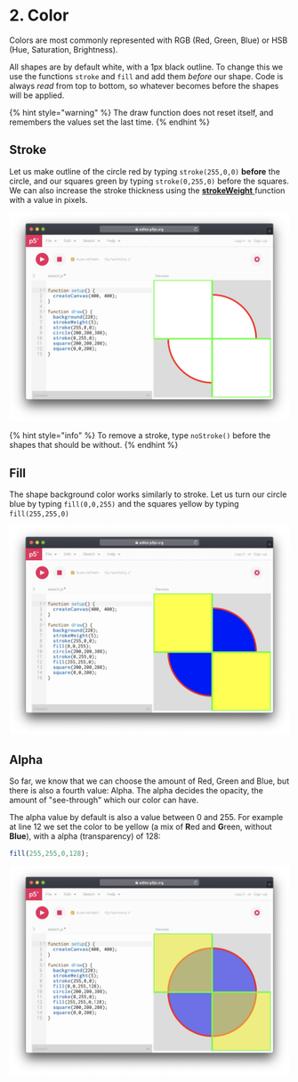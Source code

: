 # 2. Color

Colors are most commonly represented with RGB \(Red, Green, Blue\) or HSB \(Hue, Saturation, Brightness\).

All shapes are by default white, with a 1px black outline. To change this we use the functions `stroke` and `fill` and add them _before_ our shape. Code is always _read_ from top to bottom, so whatever becomes before the shapes will be applied.

{% hint style="warning" %}
The draw function does not reset itself, and remembers the values set the last time.
{% endhint %}

## Stroke

Let us make outline of the circle red by typing `stroke(255,0,0)` **before** the circle, and our squares green by typing `stroke(0,255,0)` before the squares. We can also increase the stroke thickness  using the [**strokeWeight** ](https://p5js.org/reference/#/p5/strokeWeight)function with a value in pixels.

![](../../.gitbook/assets/p5-stroke%20%281%29.png)

{% hint style="info" %}
To remove a stroke, type `noStroke()` before the shapes that should be without.
{% endhint %}

## Fill

The shape background color works similarly to stroke. Let us turn our circle blue by typing `fill(0,0,255)` and the squares yellow by typing `fill(255,255,0)` 

![](../../.gitbook/assets/p5-fill.png)

## Alpha

So far, we know that we can choose the amount of Red, Green and Blue, but there is also a fourth value: Alpha. The alpha decides the opacity, the amount of "see-through" which our color can have.

The alpha value by default is also a value between 0 and 255. For example at line 12 we set the color to be yellow \(a mix of **R**ed and **G**reen, without **Blue**\), with a alpha \(transparency\) of 128:

```javascript
fill(255,255,0,128);
```

![](../../.gitbook/assets/p5-fill-alpha.png)

